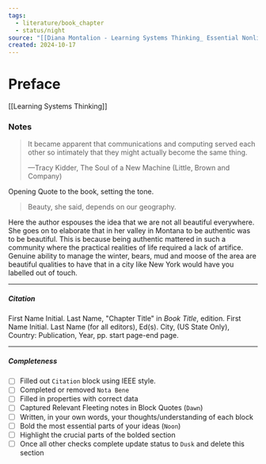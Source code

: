 ```yaml
---
tags:
  - literature/book_chapter
  - status/night
source: "[[Diana Montalion - Learning Systems Thinking_ Essential Nonlinear Skills and Practices for Software Professionals-O'Reilly Media (2024).pdf]]"
created: 2024-10-17
---
```

# Preface

[[Learning Systems Thinking]]
### Notes

> It became apparent that communications and computing served each other so intimately that they might actually become the same thing.
> 
> —Tracy Kidder, The Soul of a New Machine (Little, Brown and Company)

Opening Quote to the book, setting the tone.

> Beauty, she said, depends on our geography.

Here the author espouses the idea that we are not all beautiful everywhere. She goes on to elaborate that in her valley in Montana to be authentic was to be beautiful. This is because being authentic mattered in such a community where the practical realities of life required a lack of artifice. Genuine ability to manage the winter, bears, mud and moose of the area are beautiful qualities to have that in a city like New York would have you labelled out of touch.



---
##### Citation

First Name Initial. Last Name, "Chapter Title" in *Book Title*, edition. First Name Initial. Last Name (for all editors), Ed(s). City, (US State Only), Country: Publication, Year, pp. start page-end page.

---
##### Completeness

- [ ] Filled out `Citation` block using IEEE style.
- [ ] Completed or removed `Nota Bene`
- [ ] Filled in properties with correct data
- [ ] Captured Relevant Fleeting notes in Block Quotes (`Dawn`)
- [ ] Written, in your own words, your thoughts/understanding of each block
- [ ] Bold the most essential parts of your ideas (`Noon`)
- [ ] Highlight the crucial parts of the bolded section
- [ ] Once all other checks complete update status to `Dusk` and delete this section